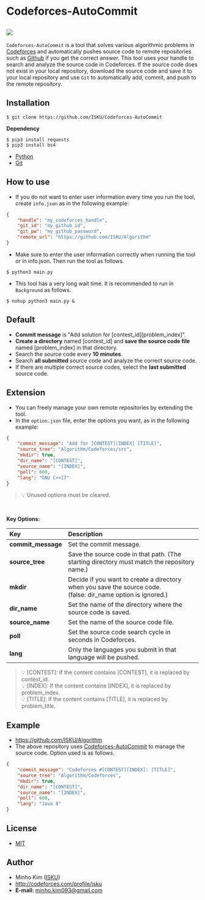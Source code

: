 Codeforces-AutoCommit
==========
[![](http://st.codeforces.com/s/74869/images/codeforces-logo-with-telegram.png)](http://codeforces.com/)
----------
 `Codeforces-AutoCommit` is a tool that solves various algorithmic problems in [Codeforces](http://codeforces.com/) and automatically pushes source code to remote repositories such as [Github](https://github.com) if you get the correct answer. This tool uses your handle to search and analyze the source code in Codeforces. If the source code does not exist in your local repository, download the source code and save it to your local repository and use `Git` to automatically add, commit, and push to the remote repository.

Installation
----------
```
$ git clone https://github.com/ISKU/Codeforces-AutoCommit
```

**Dependency**
```
$ pip3 install requests
$ pip3 install bs4
```

- [Python](https://www.python.org/)
- [Git](https://git-scm.com/)

How to use
----------
- If you do not want to enter user information every time you run the tool, create `info.json` as in the following example:
``` json
{
	"handle": "my_codeforces_handle",
	"git_id": "my_github_id",
	"git_pw": "my_github_password",
	"remote_url": "https://github.com/ISKU/Algorithm"
}
```

- Make sure to enter the user information correctly when running the tool or in info.json. Then run the tool as follows.
```
$ python3 main.py
```

- This tool has a very long wait time. It is recommended to run in `Background` as follows.
```
$ nohup python3 main.py &
```

Default
----------
- **Commit message** is "Add solution for [contest_id][problem_index]".
- **Create a directory** named [contest_id] and **save the source code file** named [problem_index] in that directory.
- Search the source code every **10 minutes**.
- Search **all submitted** source code and analyze the correct source code.
- If there are multiple correct source codes, select the **last submitted** source code.

Extension
----------
- You can freely manage your own remote repositories by extending the tool.
- In the `option.json` file, enter the options you want, as in the following example:

``` json
{
	"commit_message": "Add for [CONTEST][INDEX] [TITLE]",
	"source_tree": "Algorithm/Codeforces/src",
	"mkdir": true,
	"dir_name": "[CONTEST]",
	"source_name": "[INDEX]",
	"poll": 600,
	"lang": "GNU C++17"
}
```
> :bulb: Unused options must be cleared.
<br>

**Key Options:**

| **Key**            | **Description**
|:-------------------|:-------------------------------------------------------------------------------------------
| **commit_message** | Set the commit message.
| **source_tree**    | Save the source code in that path. (The starting directory must match the repository name.)
| **mkdir**          | Decide if you want to create a directory when you save the source code. <br>(false: dir_name option is ignored.)
| **dir_name**       | Set the name of the directory where the source code is saved.
| **source_name**     | Set the name of the source code file.
| **poll**           | Set the source code search cycle in seconds in Codeforces.
| **lang**           | Only the languages you submit in that language will be pushed.

> :bulb: [CONTEST]: If the content contains [CONTEST], it is replaced by contest_id. <br>
> :bulb: [INDEX]: If the content contains [INDEX], it is replaced by problem_index. <br>
> :bulb: [TITLE]: If the content contains [TITLE], it is replaced by problem_title.

Example
----------
- https://github.com/ISKU/Algorithm
- The above repository uses [Codeforces-AutoCommit](https://github.com/ISKU/Codeforces-AutoCommit) to manage the source code. Option used is as follows.

``` json
{
	"commit_message": "Codeforces #[CONTEST][INDEX]: [TITLE]",
	"source_tree": "Algorithm/Codeforces",
	"mkdir": true,
	"dir_name": "[CONTEST]",
	"source_name": "[INDEX]",
	"poll": 600,
	"lang": "Java 8"
}
```

License
----------
- [MIT](LICENSE)

Author
----------
- Minho Kim ([ISKU](https://github.com/ISKU))
- http://codeforces.com/profile/isku
- **E-mail:** minho.kim093@gmail.com
